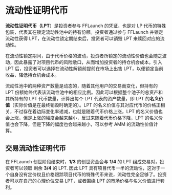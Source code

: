 # 流动性证明代币

**流动性证明代币（LPT**）是投资者参与 FFLaunch 的凭证，也是对 LP 代币的特殊包装，代表其在锁定流动性池中的持有份额。投资者通过参与 FFLaunch 并锁定流动性获得 LPT，在流动性锁定期结束后，投资者可以销毁 LPT 来赎回对应的流动性。

在流动性锁定期间，由于代币价格的波动，投资者所锁定的流动性价值也会随之波动，因此暴露了对项目代币的风险敞口，从而增加投资者的持仓机会成本。引入 LPT 后，投资者可以选择在流动性解锁前提前在市场上出售 LPT，以便锁定当前收益，降低持仓机会成本。

流动性池中的两种资产数量是动态的，随着其他用户的交易而变化，但持有的 LPT 份额始终代表该流动性池中的相应比例。因此可以根据整个池子的总资产和其所持有的 LPT 代币数量，计算出每个 LPT 代表的资产数量，即 LPT 的**名义价值**（实际价值是在最终销毁时确定的）。LPT 的名义价值与其对应代币的价格正相关，不过存在着边际变化率递减，也就是随着代币价格上涨，LPT 的名义价值也会上涨，但是上涨的幅度会越来越小，反过来随着代币价格下降，LPT 的名义价值也会下降，但是下降的幅度也会越来越小，可以参考 AMM 的流动性价值计算。

## **交易流动性证明代币**

在 FFLaunch 创世阶段结束时，**1/3** 的创世资金会与 **1/4** 的 LPT 组成交易对，投资者可以领取 剩余 **3/4** 的 LPT. 因此 LPT 具有项目代币一半的流动性，这对于一个自身没有定价权且价格跟踪项目代币的特殊代币来说，流动性完全足够了。投资者可以在自己的心理价位交易 LPT，或者围绕 LPT 的市场价格与名义价值进行套利。
